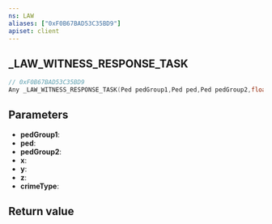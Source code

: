 ```yaml
---
ns: LAW
aliases: ["0xF0B67BAD53C35BD9"]
apiset: client
---
```

## _LAW_WITNESS_RESPONSE_TASK

```c
// 0xF0B67BAD53C35BD9
Any _LAW_WITNESS_RESPONSE_TASK(Ped pedGroup1,Ped ped,Ped pedGroup2,float x,float y,float z,Hash crimeType);
```


## Parameters
* **pedGroup1**:
* **ped**:
* **pedGroup2**:
* **x**:
* **y**:
* **z**:
* **crimeType**:

## Return value